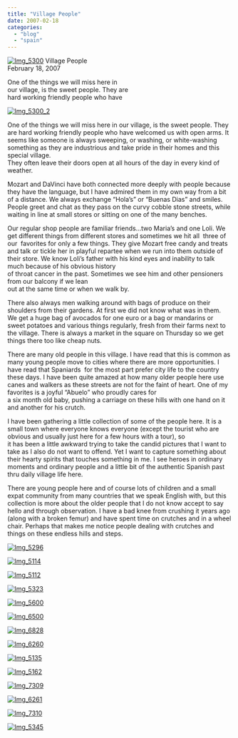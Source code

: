 ```yaml
---
title: "Village People"
date: 2007-02-18
categories: 
  - "blog"
  - "spain"
---
```


 [![Img_5300](http://soultravelers3new.local/images/2008/04/18/img_5300.png "Img_5300")](https://pub-ac94b3f306b24c0dba4238943c97f2e1.r2.dev/photos/uncategorized/2008/04/18/img_5300.png) Village People  
February 18, 2007

One of the things we will miss here in  
our village, is the sweet people. They are  
hard working friendly people who have

<!--more-->

[![Img_5300_2](http://soultravelers3new.local/images/2008/04/18/img_5300_2.png "Img_5300_2")](https://pub-ac94b3f306b24c0dba4238943c97f2e1.r2.dev/photos/uncategorized/2008/04/18/img_5300_2.png)

One of the things we will miss here in our village, is the sweet people. They are hard working friendly people who have welcomed us with open arms. It seems like someone is always sweeping, or washing, or white-washing something as they are industrious and take pride in their homes and this special village.  
They often leave their doors open at all hours of the day in every kind of weather.

Mozart and DaVinci have both connected more deeply with people because they have the language, but I have admired them in my own way from a bit of a distance. We always exchange “Hola’s” or “Buenas Dias” and smiles. People greet and chat as they pass on the curvy cobble stone streets, while waiting in line at small stores or sitting on one of the many benches.

Our regular shop people are familiar friends...two Maria’s and one Loli. We get different things from different stores and sometimes we hit all  three of our  favorites for only a few things. They give Mozart free candy and treats and talk or tickle her in playful repartee when we run into them outside of their store. We know Loli’s father with his kind eyes and inability to talk much because of his obvious history  
of throat cancer in the past. Sometimes we see him and other pensioners from our balcony if we lean  
out at the same time or when we walk by.

There also always men walking around with bags of produce on their shoulders from their gardens. At first we did not know what was in them. We get a huge bag of avocados for one euro or a bag or mandarins or sweet potatoes and various things regularly, fresh from their farms next to the village. There is always a market in the square on Thursday so we get things there too like cheap nuts.

There are many old people in this village. I have read that this is common as many young people move to cities where there are more opportunities. I have read that Spaniards  for the most part prefer city life to the country these days. I have been quite amazed at how many older people here use canes and walkers as these streets are not for the faint of heart. One of my favorites is a joyful “Abuelo” who proudly cares for  
a six month old baby, pushing a carriage on these hills with one hand on it and another for his crutch.

I have been gathering a little collection of some of the people here. It is a small town where everyone knows everyone (except the tourist who are obvious and usually just here for a few hours with a tour), so  
it has been a little awkward trying to take the candid pictures that I want to take as I also do not want to offend. Yet I want to capture something about their hearty spirits that touches something in me. I see heroes in ordinary moments and ordinary people and a little bit of the authentic Spanish past thru daily village life here.

There are young people here and of course lots of children and a small expat community from many countries that we speak English with, but this collection is more about the older people that I do not know accept to say hello and through observation. I have a bad knee from crushing it years ago (along with a broken femur) and have spent time on crutches and in a wheel chair. Perhaps that makes me notice people dealing with crutches and things on these endless hills and steps.

[![Img_5296](http://soultravelers3new.local/images/2008/04/18/img_5296.png "Img_5296")](https://pub-ac94b3f306b24c0dba4238943c97f2e1.r2.dev/photos/uncategorized/2008/04/18/img_5296.png)

[![Img_5114](http://soultravelers3new.local/images/2008/04/18/img_5114.png "Img_5114")](https://pub-ac94b3f306b24c0dba4238943c97f2e1.r2.dev/photos/uncategorized/2008/04/18/img_5114.png)

[![Img_5112](http://soultravelers3new.local/images/2008/04/18/img_5112.png "Img_5112")](https://pub-ac94b3f306b24c0dba4238943c97f2e1.r2.dev/photos/uncategorized/2008/04/18/img_5112.png)

[![Img_5323](http://soultravelers3new.local/images/2008/04/18/img_5323.png "Img_5323")](https://pub-ac94b3f306b24c0dba4238943c97f2e1.r2.dev/photos/uncategorized/2008/04/18/img_5323.png)

[![Img_5600](http://soultravelers3new.local/images/2008/04/18/img_5600.png "Img_5600")](https://pub-ac94b3f306b24c0dba4238943c97f2e1.r2.dev/photos/uncategorized/2008/04/18/img_5600.png)

[![Img_6500](http://soultravelers3new.local/images/2008/04/18/img_6500.png "Img_6500")](https://pub-ac94b3f306b24c0dba4238943c97f2e1.r2.dev/photos/uncategorized/2008/04/18/img_6500.png)

[![Img_6828](http://soultravelers3new.local/images/2008/04/18/img_6828.png "Img_6828")](https://pub-ac94b3f306b24c0dba4238943c97f2e1.r2.dev/photos/uncategorized/2008/04/18/img_6828.png)

[![Img_6260](http://soultravelers3new.local/images/2008/04/18/img_6260.png "Img_6260")](https://pub-ac94b3f306b24c0dba4238943c97f2e1.r2.dev/photos/uncategorized/2008/04/18/img_6260.png)

[![Img_5135](http://soultravelers3new.local/images/2008/04/18/img_5135.png "Img_5135")](https://pub-ac94b3f306b24c0dba4238943c97f2e1.r2.dev/photos/uncategorized/2008/04/18/img_5135.png)

[![Img_5162](http://soultravelers3new.local/images/2008/04/18/img_5162.png "Img_5162")](https://pub-ac94b3f306b24c0dba4238943c97f2e1.r2.dev/photos/uncategorized/2008/04/18/img_5162.png)

[![Img_7309](http://soultravelers3new.local/images/2008/04/18/img_7309.png "Img_7309")](https://pub-ac94b3f306b24c0dba4238943c97f2e1.r2.dev/photos/uncategorized/2008/04/18/img_7309.png)

[![Img_6261](http://soultravelers3new.local/images/2008/04/18/img_6261.png "Img_6261")](https://pub-ac94b3f306b24c0dba4238943c97f2e1.r2.dev/photos/uncategorized/2008/04/18/img_6261.png)

[![Img_7310](http://soultravelers3new.local/images/2008/04/18/img_7310.png "Img_7310")](https://pub-ac94b3f306b24c0dba4238943c97f2e1.r2.dev/photos/uncategorized/2008/04/18/img_7310.png)

[![Img_5345](http://soultravelers3new.local/images/2008/04/18/img_5345.png "Img_5345")](https://pub-ac94b3f306b24c0dba4238943c97f2e1.r2.dev/photos/uncategorized/2008/04/18/img_5345.png)
